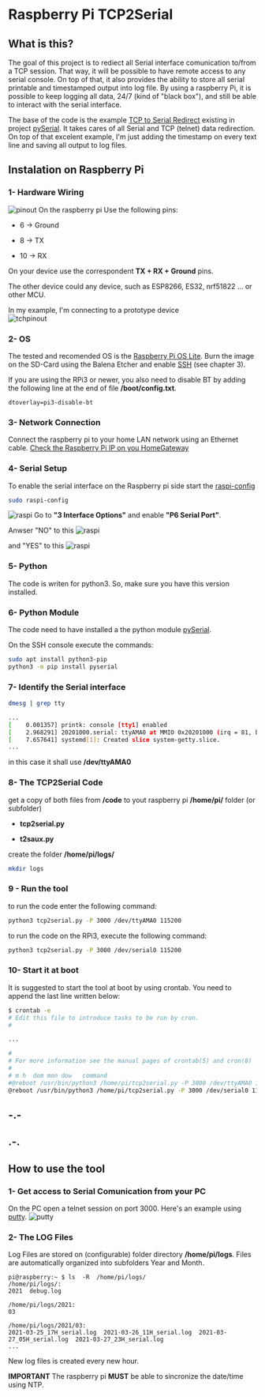 # Raspberry Pi TCP2Serial

## What is this?

The goal of this project is to rediect all Serial interface comunication to/from a TCP session.
That way, it will be possible to have remote access to any serial console.
On top of that, it also provides the ability to store all serial printable and timestamped output into log file.
By using a raspberry Pi, it is possible to keep logging all data, 24/7 (kind of "black box"), and still be able to interact with the serial interface.  

The base of the code is the example [TCP to Serial Redirect](https://github.com/pyserial/pyserial/blob/master/examples/tcp_serial_redirect.py) existing in project [pySerial](https://github.com/pyserial/pyserial).
It takes cares of all Serial and TCP (telnet) data redirection.
On top of that excelent example, I'm just adding the timestamp on every text line and saving all output to log files.

## Instalation on Raspberry Pi

### 1- Hardware Wiring

![pinout](https://raw.githubusercontent.com/albkirk/TCP2Serial/main/images/GPIO-Pinout-Diagram-2.png)
On the raspberry pi
Use the following pins:

- 6 -> Ground

- 8 -> TX

- 10 -> RX

On your device use the correspondent  **TX + RX + Ground**  pins.

The other device could any device, such as ESP8266, ES32, nrf51822 ... or other MCU.

In my example, I'm connecting to a prototype device  
![tchpinout](https://raw.githubusercontent.com/albkirk/TCP2Serial/main/images/tchpinout.jpg)

### 2- OS

The tested and recomended OS is the [Raspberry Pi OS Lite](https://www.raspberrypi.org/software/operating-systems/).
Burn the image on the SD-Card using the Balena Etcher and enable [SSH](https://www.raspberrypi.org/documentation/remote-access/ssh/README.md) (see chapter 3).

If you are using the RPi3 or newer, you also need to disable BT by adding the following line at the end of file **/boot/config.txt**.
```
dtoverlay=pi3-disable-bt
``` 

### 3- Network Connection

Connect the raspberry pi to your home LAN network using an Ethernet cable.
[Check the Raspberry Pi IP on you HomeGateway](https://www.raspberrypi.org/documentation/remote-access/ip-address.md)

### 4- Serial Setup

To enable the serial interface on the Raspberry pi side start the [raspi-config](https://www.raspberrypi.org/documentation/configuration/raspi-config.md)

```bash
sudo raspi-config
```

![raspi](https://raw.githubusercontent.com/albkirk/TCP2Serial/main/images/raspi-config.png)
Go to **"3 Interface Options"**  and enable **"P6 Serial Port"**.

Anwser "NO" to this
![raspi](https://raw.githubusercontent.com/albkirk/TCP2Serial/main/images/serial_login.jpg)

and "YES" to this
![raspi](https://raw.githubusercontent.com/albkirk/TCP2Serial/main/images/hw_enabled.jpg)


### 5- Python

The code is writen for python3. So, make sure you have this version installed.

### 6- Python Module

The code need to have installed a the python module [pySerial](https://github.com/pyserial/pyserial).

On the SSH console execute the commands:

```bash
sudo apt install python3-pip
python3 -m pip install pyserial
```

### 7- Identify the Serial interface

```bash
dmesg | grep tty
```

```bash
...
[    0.001357] printk: console [tty1] enabled
[    2.968291] 20201000.serial: ttyAMA0 at MMIO 0x20201000 (irq = 81, base_baud = 0) is a PL011 rev2
[    7.657641] systemd[1]: Created slice system-getty.slice.
...
```

in this case it shall use **/dev/ttyAMA0**

### 8- The TCP2Serial Code

get a copy of both files from **/code** to yout raspberry pi **/home/pi/** folder (or subfolder)

- **tcp2serial.py**

- **t2saux.py**

create the folder **/home/pi/logs/**

```bash
mkdir logs
```

### 9 - Run the tool

to run the code enter the following command:

```bash
python3 tcp2serial.py -P 3000 /dev/ttyAMA0 115200
```

to run the code on the RPi3, execute the following command:

```bash
python3 tcp2serial.py -P 3000 /dev/serial0 115200
```


### 10- Start it at boot

It is suggested to start the tool at boot by using crontab. You need to append the last line written below:

```bash
$ crontab -e
# Edit this file to introduce tasks to be run by cron.
#

...

#
# For more information see the manual pages of crontab(5) and cron(8)
#
# m h  dom mon dow   command
#@reboot /usr/bin/python3 /home/pi/tcp2serial.py -P 3000 /dev/ttyAMA0 115200 2>&1 >> /home/pi/logs/debug.log  # RPi
@reboot /usr/bin/python3 /home/pi/tcp2serial.py -P 3000 /dev/serial0 115200 2>&1 >> /home/pi/logs/debug.log  # RPi3

```

## -.-

## .-.

## How to use the tool

### 1- Get access to Serial Comunication from your PC
On the PC open a telnet session on port 3000.
Here's an example using [putty](https://www.putty.org/).
![putty](https://raw.githubusercontent.com/albkirk/TCP2Serial/main/images/putty.jpg)

### 2- The LOG Files
Log Files are stored on (configurable) folder directory **/home/pi/logs**. Files are automatically organized into subfolders Year and Month.
```
pi@raspberry:~ $ ls  -R  /home/pi/logs/
/home/pi/logs/:
2021  debug.log

/home/pi/logs/2021:
03

/home/pi/logs/2021/03:
2021-03-25_17H_serial.log  2021-03-26_11H_serial.log  2021-03-27_05H_serial.log  2021-03-27_23H_serial.log
...
```

New log files is created every new hour.

**IMPORTANT** The raspberry pi **MUST** be able to sincronize the date/time using NTP. 
